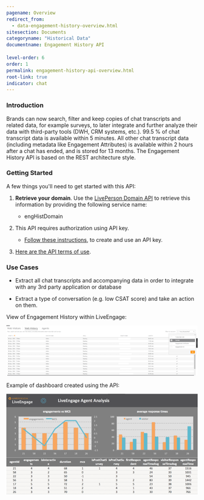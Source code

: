 ```yaml
---
pagename: Overview
redirect_from:
  - data-engagement-history-overview.html
sitesection: Documents
categoryname: "Historical Data"
documentname: Engagement History API

level-order: 6
order: 1
permalink: engagement-history-api-overview.html
root-link: true
indicator: chat
---
```

### Introduction

Brands can now search, filter and keep copies of chat transcripts and related data, for example surveys, to later integrate and further analyze their data with third-party tools (DWH, CRM systems, etc.). 99.5 % of chat transcript data is available within 5 minutes. All other chat transcript data (including metadata like Engagement Attributes) is available within 2 hours after a chat has ended, and is stored for 13 months. The Engagement History API is based on the REST architecture style.

### Getting Started

A few things you'll need to get started with this API:

1. **Retrieve your domain**. Use the [LivePerson Domain API](agent-domain-domain-api.html) to retrieve this information by providing the following service name:

	* engHistDomain

2. This API requires authorization using API key.

	* [Follow these instructions](guides-gettingstarted.html), to create and use an API key.

3. [Here are the API terms of use](https://www.liveperson.com/policies/apitou).



### Use Cases

* Extract all chat transcripts and accompanying data in order to integrate with any 3rd party application or database

* Extract a type of conversation (e.g. low CSAT score) and take an action on them.

View of Engagement History within LiveEngage:

![EngagementHistory](img/engagementhistory1.png)

Example of dashboard created using the API:

![EngagementHistory](img/engagementhistory2.png)
